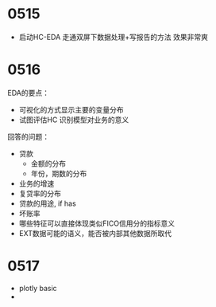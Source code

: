 
# 0515

- 启动HC-EDA
走通双屏下数据处理+写报告的方法
效果非常爽

# 0516 

EDA的要点：

- 可视化的方式显示主要的变量分布
- 试图评估HC 识别模型对业务的意义

回答的问题：

- 贷款
    - 金额的分布
    - 年份，期数的分布
- 业务的增速
- 复贷率的分布
- 贷款的用途, if has 
- 坏账率
- 哪些特征可以直接体现类似FICO信用分的指标意义
- EXT数据可能的语义，能否被内部其他数据所取代

# 0517

- plotly basic
- 







